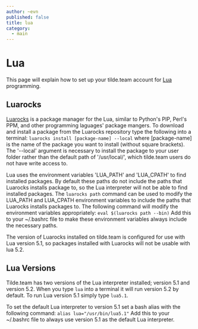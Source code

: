 ```yaml
---
author: ~evn
published: false
title: lua
category:
  - main
---
```


# Lua

This page will explain how to set up your tilde.team account for
[Lua](https://www.lua.org/) programming.

## Luarocks

[Luarocks](https://luarocks.org/) is a package manager for the Lua, similar to
Python's PIP, Perl's PPM, and other programming laguages' package mangers. To
download and install a package from the Luarocks repository type the following
into a terminal:
`luarocks install [package-name] --local`
where [package-name]
is the name of the package you want to install (without square brackets). The
'--local' argument is necessary to install the package to your user folder
rather than the default path of '/usr/local/', which tilde.team users do not
have write access to.

Lua uses the environment variables 'LUA_PATH' and 'LUA_CPATH' to find installed
packages. By default these paths do not include the paths that Luarocks installs
package to, so the Lua interpreter will not be able to find installed packages.
The `luarocks path` command can be used to modify the LUA_PATH and LUA_CPATH
environment variables to include the paths that Luarocks installs packages to.
The following command will modify the environment variables appropriately:
`eval $(luarocks path --bin)`
Add this to your ~/.bashrc file to make these environment variables always
include the necessary paths.

The version of Luarocks installed on tilde.team is configured for use with Lua
version 5.1, so packages installed with Luarocks will not be usable with lua
5.2.

## Lua Versions

Tilde.team has two versions of the Lua interpreter installed; version 5.1 and
version 5.2. When you type `lua` into a terminal it will run version 5.2 by
default. To run Lua version 5.1 simply type `lua5.1`.

To set the default Lua interpreter to version 5.1 set a bash alias with the
following command:
`alias lua="/usr/bin/lua5.1"`
Add this to your ~/.bashrc file to always use version 5.1 as the default Lua
interpreter.
